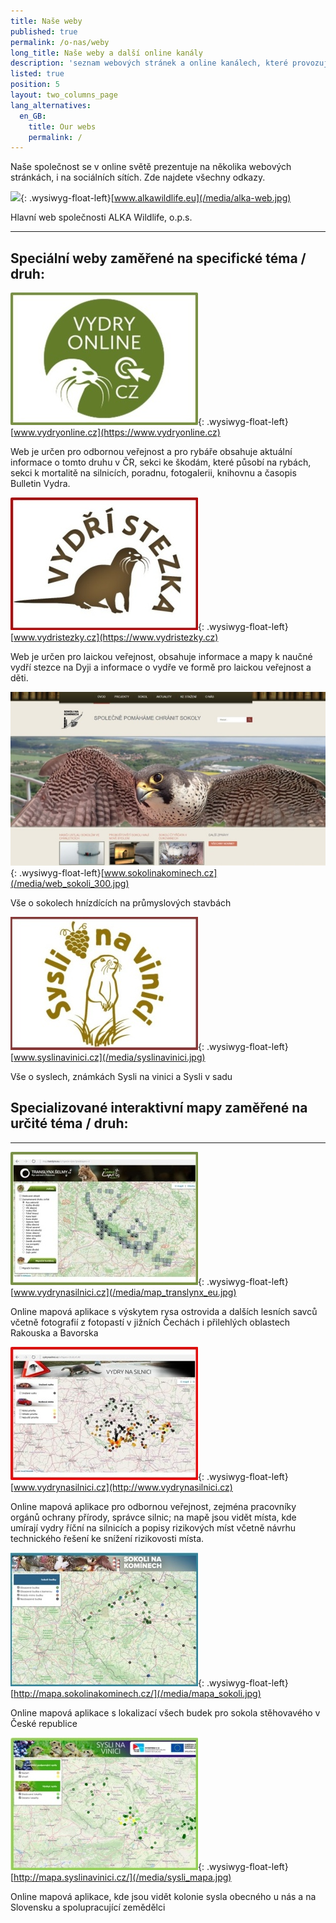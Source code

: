 ```yaml
---
title: Naše weby
published: true
permalink: /o-nas/weby
long_title: Naše weby a další online kanály
description: 'seznam webových stránek a online kanálech, které provozujeme'
listed: true
position: 5
layout: two_columns_page
lang_alternatives:
  en_GB:
    title: Our webs
    permalink: /
---
```

Naše společnost se v online světě prezentuje na několika webových stránkách, i na sociálních sítích. Zde najdete všechny odkazy.

![](/media/alka_web.jpg){: .wysiwyg-float-left}[www.alkawildlife.eu](/media/alka-web.jpg)

Hlavní web společnosti ALKA Wildlife, o.p.s.

<div class="clearfix"></div>

- - -

## Speciální weby zaměřené na specifické téma / druh:

![](/media/vydryonline_300.jpg){: .wysiwyg-float-left}[www.vydryonline.cz](https://www.vydryonline.cz)

Web je určen pro odbornou veřejnost a pro rybáře obsahuje aktuální informace o tomto druhu v ČR, sekci ke škodám, které působí na rybách, sekci k mortalitě na silnicích, poradnu, fotogalerii, knihovnu a časopis Bulletin Vydra.

<div class="clearfix"></div>

![](/media/vydristezky_300.jpg){: .wysiwyg-float-left}[www.vydristezky.cz](https://www.vydristezky.cz)

Web je určen pro laickou veřejnost, obsahuje informace a mapy k naučné vydří stezce na Dyji a informace o vydře ve formě pro laickou veřejnost a děti.

<div class="clearfix"></div>

![](/media/web_sokoli.jpg){: .wysiwyg-float-left}[www.sokolinakominech.cz](/media/web_sokoli_300.jpg)

Vše o sokolech hnízdících na průmyslových stavbách

<div class="clearfix"></div>

![](/media/syslinavinici.jpg){: .wysiwyg-float-left}[www.syslinavinici.cz](/media/syslinavinici.jpg)

Vše o syslech, známkách Sysli na vinici a Sysli v sadu

<div class="clearfix"></div>



## Specializované interaktivní mapy zaměřené na určité téma / druh:

- - -

![](/media/map_translynx_eu.jpg){: .wysiwyg-float-left}[www.vydrynasilnici.cz](/media/map_translynx_eu.jpg)

Online mapová aplikace s výskytem rysa ostrovida a dalších lesních savců včetně fotografií z fotopastí v jižních Čechách i přilehlých oblastech Rakouska a Bavorska

<div class="clearfix"></div>

![](/media/vydrynasilnici_300.jpg){: .wysiwyg-float-left}[www.vydrynasilnici.cz](http://www.vydrynasilnici.cz)

Online mapová aplikace pro odbornou veřejnost, zejména pracovníky orgánů ochrany přírody, správce silnic; na mapě jsou vidět místa, kde umírají vydry říční na silnicích a popisy rizikových míst včetně návrhu technického řešení ke snížení rizikovosti místa.

<div class="clearfix"></div>

![](/media/mapa_sokoli.jpg){: .wysiwyg-float-left}[http://mapa.sokolinakominech.cz/](/media/mapa_sokoli.jpg)

Online mapová aplikace s lokalizací všech budek pro sokola stěhovavého v České republice

<div class="clearfix"></div>

![](/media/sysli_mapa.jpg){: .wysiwyg-float-left}[http://mapa.syslinavinici.cz/](/media/sysli_mapa.jpg)

Online mapová aplikace, kde jsou vidět kolonie sysla obecného u nás a na Slovensku a spolupracující zemědělci

<div class="clearfix"></div>
